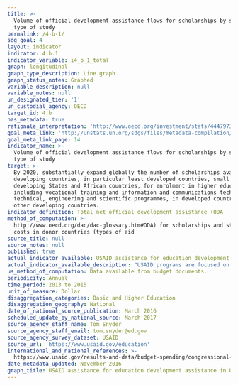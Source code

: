 ```yaml
---
title: >-
  Volume of official development assistance flows for scholarships by sector and
  type of study
permalink: /4-b-1/
sdg_goal: 4
layout: indicator
indicator: 4.b.1
indicator_variable: i4_b_1_total
graph: longitudinal
graph_type_description: Line graph
graph_status_notes: Graphed
variable_description: null
variable_notes: null
un_designated_tier: '1'
un_custodial_agency: OECD
target_id: 4.b
has_metadata: true
rationale_interpretation: 'http://www.oecd.org/investment/stats/44479737.pdf'
goal_meta_link: 'http://unstats.un.org/sdgs/files/metadata-compilation/Metadata-Goal-4.pdf'
goal_meta_link_page: 14
indicator_name: >-
  Volume of official development assistance flows for scholarships by sector and
  type of study
target: >-
  By 2020, substantially expand globally the number of scholarships available to
  developing countries, in particular least developed countries, small island
  developing States and African countries, for enrolment in higher education,
  including vocational training and information and communications technology,
  technical, engineering and scientific programmes, in developed countries and
  other developing countries.
indicator_definition: Total net official development assistance (ODA
method_of_computation: >-
  http://www.oecd.org/dac/dac-glossary.htm#ODA) for scholarships and student
  costs in donor countries (types of aid
source_title: null
source_notes: null
published: true
actual_indicator_available: USAID assistance for education development assistance
actual_indicator_available_description: "USAID programs are focused on: Improving reading skills in primary schools; Strengthening higher education and workforce development programs;Expanding access to education in regions witnessing crisis and conflict;  and Fostering innovation in education through All Children Reading. Variable            Label i4_b_1_total\tDevelopment assistance, total education i4_b_1_basic\tDevelopment assistance, basic education i4_b_1_higher\tDevelopment assistance, higher education"
us_method_of_computation: Data available from budget documents.
periodicity: Annual
time_period: 2013 to 2015
unit_of_measure: Dollar
disaggregation_categories: Basic and Higher Education
disaggregation_geography: National
date_of_national_source_publication: March 2016
scheduled_update_by_national_source: March 2017
source_agency_staff_name: Tom Snyder
source_agency_staff_email: tom.snyder@ed.gov
source_agency_survey_dataset: USAID
source_url: 'https://www.usaid.gov/education'
international_and_national_references: >-
  https://www.usaid.gov/results-and-data/budget-spending/congressional-budget-justification
date_metadata_updated: November 2016
graph_title: USAID assistance for education development assistance in US dollars
---
```

